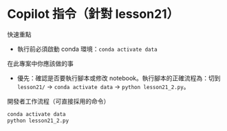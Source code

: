 <!--
此檔為針對本 repository 的 AI 代理使用說明，重點在於讓代理能立即在專案中有用的行為與限制。
自動化產生，請回饋以補充專案細節。
-->

# Copilot 指令（針對 lesson21）

快速重點

- 執行前必須啟動 conda 環境：`conda activate data`

在此專案中你應該做的事
- 優先：確認是否要執行腳本或修改 notebook。執行腳本的正確流程為：切到 `lesson21/` -> `conda activate data` -> `python lesson21_2.py`。

開發者工作流程（可直接採用的命令）
```bash
conda activate data
python lesson21_2.py
```

